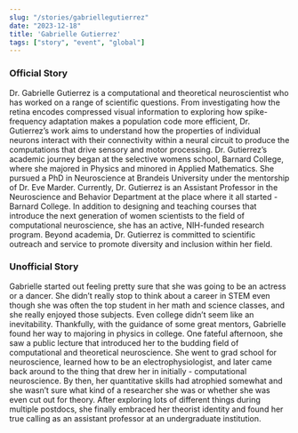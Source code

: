 ```yaml
---
slug: "/stories/gabriellegutierrez"
date: "2023-12-18"
title: 'Gabrielle Gutierrez'
tags: ["story", "event", "global"]
---
```

### Official Story
Dr. Gabrielle Gutierrez is a computational and theoretical neuroscientist who has worked on a range of scientific questions. From investigating how the retina encodes compressed visual information to exploring how spike-frequency adaptation makes a population code more efficient, Dr. Gutierrez’s work aims to understand how the properties of individual neurons interact with their connectivity within a neural circuit to produce the computations that drive sensory and motor processing. Dr. Gutierrez’s academic journey began at the selective womens school, Barnard College, where she majored in Physics and minored in Applied Mathematics. She pursued a PhD in Neuroscience at Brandeis University under the mentorship of Dr. Eve Marder. Currently, Dr. Gutierrez is an Assistant Professor in the Neuroscience and Behavior Department at the place where it all started - Barnard College. In addition to designing and teaching courses that introduce the next generation of women scientists to the field of computational neuroscience, she has an active, NIH-funded research program. Beyond academia, Dr. Gutierrez is committed to scientific outreach and service to promote diversity and inclusion within her field.

### Unofficial Story
Gabrielle started out feeling pretty sure that she was going to be an actress or a dancer. She didn’t really stop to think about a career in STEM even though she was often the top student in her math and science classes, and she really enjoyed those subjects. Even college didn’t seem like an inevitability. Thankfully, with the guidance of some great mentors, Gabrielle found her way to majoring in physics in college. One fateful afternoon, she saw a public lecture that introduced her to the budding field of computational and theoretical neuroscience. She went to grad school for neuroscience, learned how to be an electrophysiologist, and later came back around to the thing that drew her in initially - computational neuroscience. By then, her quantitative skills had atrophied somewhat and she wasn’t sure what kind of a researcher she was or whether she was even cut out for theory. After exploring lots of different things during multiple postdocs, she finally embraced her theorist identity and found her true calling as an assistant professor at an undergraduate institution.
